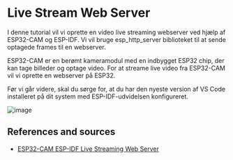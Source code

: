 # Live Stream Web Server

I denne tutorial vil vi oprette en video live streaming webserver ved hjælp af ESP32-CAM og ESP-IDF. Vi vil bruge esp_http_server biblioteket til at sende optagede frames til en webserver.

ESP32-CAM er en berømt kameramodul med en indbygget ESP32 chip, der kan tage billeder og optage video. For at streame live video fra ESP32-CAM vil vi oprette en webserver på ESP32.

Før vi går videre, skal du sørge for, at du har den nyeste version af VS Code installeret på dit system med ESP-IDF-udvidelsen konfigureret.

![image](https://user-images.githubusercontent.com/44589560/227520978-9d529e63-4d38-4f2f-b4ce-1ccbe57240bf.png)


## References and sources
* [ESP32-CAM ESP-IDF Live Streaming Web Server](https://esp32tutorials.com/esp32-cam-esp-idf-live-streaming-web-server/)
